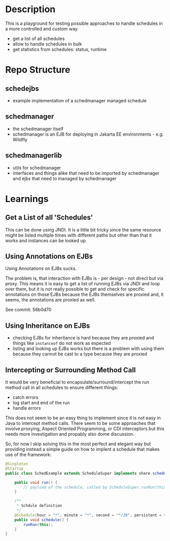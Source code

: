 # Description

This is a playground for testing possible approaches to handle schedules in a more controlled and custom way.

- get a list of all schedules
- allow to handle schedules in bulk 
- get statistics from schedules: status, runtime
  


# Repo Structure

## schedejbs

- example implementation of a schedmanager managed schedule


## schedmanager

- the schedmanager itself
- schedmanager is an EJB for deploying in Jakarta EE environments - e.g. Wildfly

## schedmanagerlib

- utils for schedmanager
- interfaces and things alike that need to be imported by schedmanager and ejbs that need to managed by schedmanager 
                             
# Learnings

## Get a List of all 'Schedules'

This can be done using JNDI. It is a little bit tricky since the same resource might be listed multiple times with different paths but other than that it works and instances can be looked up.

## Using Annotations on EJBs

Using Annotations on EJBs sucks. 

The problem is, that interaction with EJBs is - per design - not direct but via proxy. This means it is easy to get a list of running EJBs via JNDI and loop over them, but it is not really possible to get and check for specific annotations on those EJBs because the EJBs themselves are proxied and, it seems, the annotations are proxied as well.  

See commit:  56b0d70
                             
## Using Inheritance on EJBs

- checking EJBs for inheritance is hard because they are proxied and things like `instanceof` do not work as expected
- listing and looking up EJBs works but there is a problem with using them because they cannot be cast to a type because they are proxied


## Intercepting or Surrounding Method Call

It would be very beneficial to encapsulate/surround/intercept the run method call in all schedules to ensure different things:
- catch errors 
- log start and end of the run
- handle errors

This does not seem to be an easy thing to implement since it is not easy in Java to intercept method calls. There seem to be some approaches that involve proxying, Aspect Oriented Programming, or CDI interceptors but this needs more investigation and propably also dome discussion.

So, for now I skip solving this in the most perfect and elegant way but providing instead a simple guide on how to implent a schedule that makes use of the framework: 

```java
@Singleton
@Startup
public class SchedExample extends ScheduleSuper implements share.schedule.ScheduleSuperInterface {

    public void run() {
        // payload of the schedule, called by ScheduleSuper.runRun(this)
    }

    /**
     * Schdule definition
     */
    @Schedule(hour = "*", minute = "*", second = "*/20", persistent = false)
    public void schedule() {
        runRun(this);
    }
}
```
